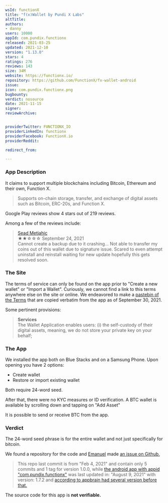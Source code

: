 ```yaml
---
wsId: functionX
title: "f(x)Wallet by Pundi X Labs"
altTitle: 
authors:
- danny
users: 10000
appId: com.pundix.functionx
released: 2021-03-25
updated: 2021-12-10
version: "1.13.0"
stars: 4
ratings: 276
reviews: 143
size: 34M
website: https://functionx.io/
repository: https://github.com/FunctionX/fx-wallet-android
issue: 
icon: com.pundix.functionx.png
bugbounty: 
verdict: nosource
date: 2021-11-15
signer: 
reviewArchive:


providerTwitter: FUNCTIONX_IO
providerLinkedIn: functionx
providerFacebook: FunctionX.io
providerReddit: 

redirect_from:

---
```



### App Description

It claims to support multiple blockchains including Bitcoin, Ethereum and their own, Function X. 

> Supports on-chain storage, transfer, and exchange of digital assets such as Bitcoin, ERC-20s, and Function X.

Google Play reviews show 4 stars out of 219 reviews. 

Among a few of the reviews include:

> [Sead Metjahic](https://play.google.com/store/apps/details?id=com.pundix.functionx&reviewId=gp%3AAOqpTOGv4V8i6M_ZbM-q3PxR16FaLXKcDEgKSd8soXjm3swPoZ4dDhnl_-oj3HUPrCPW391nU3BXH7EaAoAHsg)<br>
  ★★☆☆☆ September 24, 2021 <br>
       Cannot create a backup due to it crashing... Not able to transfer my coins out of this wallet due to signature issue. Scared to even attempt uninstall and reinstall waiting for new update hopefully this gets resolved soon.

### The Site

The terms of service can only be found on the app prior to "Create a new wallet" or "Import a Wallet". Curiously, we cannot find a link to this terms anywhere else on the site or online. We endeavored to make a [pastebin of the Terms](https://pastebin.com/HtC4CnEy) that are copied verbatim from the app as of September 30, 2021.

Some pertinent provisions:

> **Services**<br>
The Wallet Application enables users: (i) the self-custody of their digital assets, meaning, we do not store your private key on your behalf; 

### The App

We installed the app both on Blue Stacks and on a Samsung Phone. Upon opening you have 2 options:

- Create wallet
- Restore or import existing wallet

Both require 24-word seed.

After that, there were no KYC measures or ID verification. A BTC wallet is available by scrolling down and tapping on "Add Asset"

It is possible to send or receive BTC from the app.

### Verdict
The 24-word seed phrase is for the entire wallet and not just specifically for bitcoin. 

We found a repository for the code and [Emanuel](https://walletscrutiny.com/authors/emanuel/) made [an issue on Github.](https://github.com/FunctionX/fx-wallet-android/issues/1)

> This repo last commit is from "Feb 4, 2021" and contain only 5 commits and 1 tag for version 1.0.0, while [the android app with appid "com.pundix.functionx"](https://play.google.com/store/apps/details?id=com.pundix.functionx) was last updated in: "August 9, 2021" with version: 1.7.2 and [according to appbrain had several version before that.](https://www.appbrain.com/app/fxwallet-by-pundi-x-labs/com.pundix.functionx)

The source code for this app is **not verifiable.**
